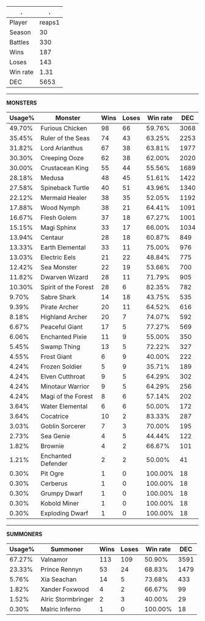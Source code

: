 .|.
|-|-
Player|reaps1
Season|30
Battles|330
Wins|187
Loses|143
Win rate|1.31
DEC|5653

---
**MONSTERS**

Usage%|Monster|Wins|Loses|Win rate|DEC|
-|-|-|-|-|-|
49.70%|Furious Chicken|98|66|59.76%|3068|
35.45%|Ruler of the Seas|74|43|63.25%|2253|
31.82%|Lord Arianthus|67|38|63.81%|1977|
30.30%|Creeping Ooze|62|38|62.00%|2020|
30.00%|Crustacean King|55|44|55.56%|1689|
28.18%|Medusa|48|45|51.61%|1422|
27.58%|Spineback Turtle|40|51|43.96%|1340|
22.12%|Mermaid Healer|38|35|52.05%|1192|
17.88%|Wood Nymph|38|21|64.41%|1091|
16.67%|Flesh Golem|37|18|67.27%|1001|
15.15%|Magi Sphinx|33|17|66.00%|1034|
13.94%|Centaur|28|18|60.87%|849|
13.33%|Earth Elemental|33|11|75.00%|976|
13.03%|Electric Eels|21|22|48.84%|775|
12.42%|Sea Monster|22|19|53.66%|700|
11.82%|Dwarven Wizard|28|11|71.79%|905|
10.30%|Spirit of the Forest|28|6|82.35%|782|
9.70%|Sabre Shark|14|18|43.75%|535|
9.39%|Pirate Archer|20|11|64.52%|616|
8.18%|Highland Archer|20|7|74.07%|592|
6.67%|Peaceful Giant|17|5|77.27%|569|
6.06%|Enchanted Pixie|11|9|55.00%|350|
5.45%|Swamp Thing|13|5|72.22%|327|
4.55%|Frost Giant|6|9|40.00%|222|
4.24%|Frozen Soldier|5|9|35.71%|189|
4.24%|Elven Cutthroat|9|5|64.29%|302|
4.24%|Minotaur Warrior|9|5|64.29%|256|
4.24%|Magi of the Forest|8|6|57.14%|202|
3.64%|Water Elemental|6|6|50.00%|172|
3.64%|Cocatrice|10|2|83.33%|287|
3.03%|Goblin Sorcerer|7|3|70.00%|195|
2.73%|Sea Genie|4|5|44.44%|122|
1.82%|Brownie|4|2|66.67%|101|
1.21%|Enchanted Defender|2|2|50.00%|41|
0.30%|Pit Ogre|1|0|100.00%|18|
0.30%|Cerberus|1|0|100.00%|18|
0.30%|Grumpy Dwarf|1|0|100.00%|18|
0.30%|Kobold Miner|1|0|100.00%|18|
0.30%|Exploding Dwarf|1|0|100.00%|18|

---
**SUMMONERS**

Usage%|Summoner|Wins|Loses|Win rate|DEC|
-|-|-|-|-|-|
67.27%|Valnamor|113|109|50.90%|3591|
23.33%|Prince Rennyn|53|24|68.83%|1479|
5.76%|Xia Seachan|14|5|73.68%|433|
1.82%|Xander Foxwood|4|2|66.67%|99|
1.52%|Alric Stormbringer|2|3|40.00%|29|
0.30%|Malric Inferno|1|0|100.00%|18|
